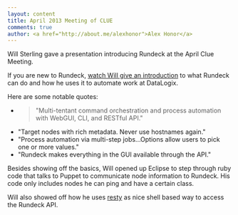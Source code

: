 ```yaml
---
layout: content
title: April 2013 Meeting of CLUE
comments: true
author: <a href="http://about.me/alexhonor">Alex Honor</a>
---
```


<p class="lead">Will Sterling gave a presentation introducing Rundeck at the April Clue Meeting.</p>
<p>
If you are new to Rundeck, <a href="http://vimeo.com/63795340">watch Will give an 
introduction</a> to what Rundeck can do and how he uses it to automate
work at DataLogix.
</p>
<p>Here are some notable quotes:</p>
<ul>
<li>
<blockquote>
"Multi-tentant command orchestration and process automation with WebGUI, CLI, and RESTful API."
</blockquote>
</li>
<li>
"Target nodes with rich metadata. Never use hostnames again."
</li>
<li>
"Process automation via multi-step jobs...Options allow users to pick one or more values."
</li>
<li>
"Rundeck makes everything in the GUI available through the API."
</li>
</ul>

<p>
Besides showing off the basics, Will opened up Eclipse to step through ruby code that talks to Puppet to communicate node information to Rundeck. His code only includes nodes he can ping and have a certain class.
</p>
<p>
Will also showed off how he uses <a href="https://github.com/micha/resty">resty</a> as nice shell based way to access the Rundeck API.
</p>


